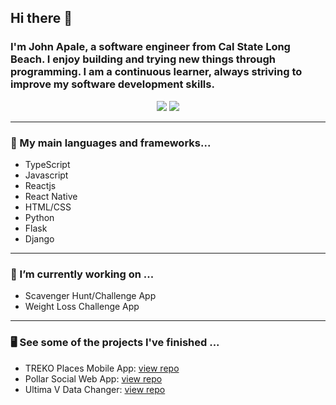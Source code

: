## Hi there 👋


### I'm John Apale, a software engineer from Cal State Long Beach. I enjoy building and trying new things through programming. I am a continuous learner, always striving to improve my software development skills.

<p align="center">
  <a href="https://github.com/johnApale"><img src="https://github.com/johnApale/github-stats/blob/master/generated/overview.svg#gh-dark-mode-only"/></a>
  <a href="https://github.com/johnApale"><img src="https://github.com/johnApale/github-stats/blob/master/generated/languages.svg#gh-dark-mode-only"/></a>
</p>

- - - -

### 🤖 My main languages and frameworks...



* TypeScript
* Javascript
* Reactjs
* React Native
* HTML/CSS
* Python
* Flask
* Django

- - - -

### 🔭 I’m currently working on ...
* Scavenger Hunt/Challenge App
* Weight Loss Challenge App

- - - -

### 🖥 See some of the projects I've finished ...
* TREKO Places Mobile App: [view repo](https://github.com/johnApale/treko-places-expo "view repo")
* Pollar Social Web App: [view repo](https://github.com/johnApale/aws-pollar/ "view repo")
* Ultima V Data Changer: [view repo](https://github.com/johnApale/UltimaV_Data-Modifier "view repo")




